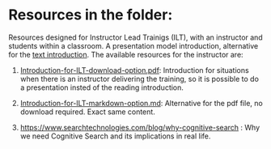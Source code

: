 # Resources in the folder:

Resources designed for Instructor Lead Trainigs (ILT), with an instructor and students within a classroom. A presentation model introduction, 
alternative for the [text introduction](01-Introduction.md). The available resources for the instructor are:

1. [Introduction-for-ILT-download-option.pdf](Introduction-for-ILT-download-option.pdf): Introduction for situations when there is an instructor delivering the training, so it is possible to do a presentation insted of the reading introduction.

2. [Introduction-for-ILT-markdown-option.md](Introduction-for-ILT-markdown-option.md): Alternative for the pdf file, no download required. Exact same content.

3. https://www.searchtechnologies.com/blog/why-cognitive-search : Why we need Cognitive Search and its implications in real life.

